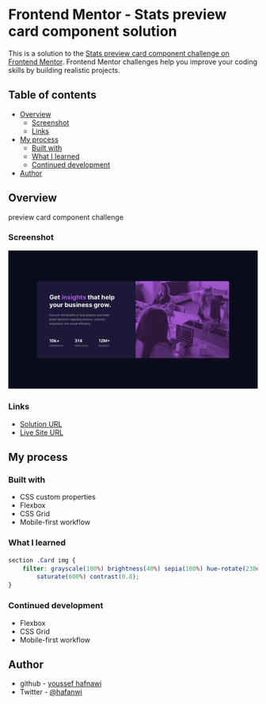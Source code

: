 # Frontend Mentor - Stats preview card component solution

This is a solution to the [Stats preview card component challenge on Frontend Mentor](https://www.frontendmentor.io/challenges/stats-preview-card-component-8JqbgoU62). Frontend Mentor challenges help you improve your coding skills by building realistic projects.

## Table of contents

-   [Overview](#overview)
    -   [Screenshot](#screenshot)
    -   [Links](#links)
-   [My process](#my-process)
    -   [Built with](#built-with)
    -   [What I learned](#what-i-learned)
    -   [Continued development](#continued-development)
-   [Author](#author)

## Overview

preview card component challenge

### Screenshot

![](./screenshot.jpg)

### Links

-   [Solution URL](https://www.frontendmentor.io/challenges/stats-preview-card-component-8JqbgoU62/hub/previewcardcomponent-g8Wa4vaLZk)
-   [Live Site URL](https://ymhaah.github.io/preview-card-component/)

## My process

### Built with

-   CSS custom properties
-   Flexbox
-   CSS Grid
-   Mobile-first workflow

### What I learned

```css
section .Card img {
	filter: grayscale(100%) brightness(40%) sepia(100%) hue-rotate(230deg)
		saturate(600%) contrast(0.8);
}
```

### Continued development

-   Flexbox
-   CSS Grid
-   Mobile-first workflow

## Author

-   github - [youssef hafnawi](https://github.com/ymhaah)
-   Twitter - [@hafanwi](https://twitter.com/hafanwy)
